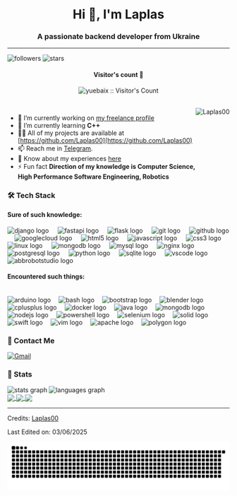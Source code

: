 <h1 align="center">Hi 👋, I'm Laplas</h1>
<h3 align="center">A passionate backend developer from Ukraine</h3>

---

![followers](https://img.shields.io/github/followers/Laplas00?style=social)
![stars](https://img.shields.io/github/stars/Laplas00?style=social)

<h4 align="center">Visitor's count 👀</h4>
<p align="center"><img src="https://profile-counter.glitch.me/{Laplas00}/count.svg" alt="yuebaix :: Visitor's Count" /></p>
<br/>
<img align="right" height="220px" src="https://avatars.githubusercontent.com/u/61288992?v=4" alt="Laplas00" />

- 🔭 I’m currently working on [my freelance profile]()
- 🌱 I’m currently learning **C++**
- 👨‍💻 All of my projects are available at [https://github.com/Laplas00](https://github.com/Laplas00)
- 📫 Reach me in [Telegram]( **t.me/LaplasRouse**).
- 📄 Know about my experiences [here](https://res.cloudinary.com/upwork-fp/image/upload/v1744341886/profile/portfolio/1910484735327034230/ilkubi4dyk4mgkngsqnp.pdf)
- ⚡ Fun fact **Direction of my knowledge is Computer Science, High Performance Software Engineering, Robotics**

### 🛠 Tech Stack

#### Sure of such knowledge:

<div align="left">
  <img src="https://skillicons.dev/icons?i=django" height="40" alt="django logo"  />
  <img width="12" />
  <img src="https://skillicons.dev/icons?i=fastapi" height="40" alt="fastapi logo"  />
  <img width="12" />
  <img src="https://skillicons.dev/icons?i=flask" height="40" alt="flask logo"  />
  <img width="12" />
  <img src="https://skillicons.dev/icons?i=git" height="40" alt="git logo"  />
  <img width="12" />
  <img src="https://skillicons.dev/icons?i=github" height="40" alt="github logo"  />
  <img width="12" />
  <img src="https://skillicons.dev/icons?i=gcp" height="40" alt="googlecloud logo"  />
  <img width="12" />
  <img src="https://skillicons.dev/icons?i=html" height="40" alt="html5 logo"  />
  <img width="12" />
  <img src="https://skillicons.dev/icons?i=js" height="40" alt="javascript logo"  />
  <img width="12" />
  <img src="https://skillicons.dev/icons?i=css" height="40" alt="css3 logo"  />
  <img width="12" />
  <img src="https://skillicons.dev/icons?i=linux" height="40" alt="linux logo"  />
  <img width="12" />
  <img src="https://skillicons.dev/icons?i=mongodb" height="40" alt="mongodb logo"  />
  <img width="12" />
  <img src="https://skillicons.dev/icons?i=mysql" height="40" alt="mysql logo"  />
  <img width="12" />
  <img src="https://skillicons.dev/icons?i=nginx" height="40" alt="nginx logo"  />
  <img width="12" />
  <img src="https://skillicons.dev/icons?i=postgres" height="40" alt="postgresql logo"  />
  <img width="12" />
  <img src="https://skillicons.dev/icons?i=py" height="40" alt="python logo"  />
  <img width="12" />
  <img src="https://skillicons.dev/icons?i=sqlite" height="40" alt="sqlite logo"  />
  <img width="12" />
  <img src="https://skillicons.dev/icons?i=vscode" height="40" alt="vscode logo"  />
  <img width="12" />
  <img src="https://skillicons.dev/icons?i=bots" height="40" alt="abbrobotstudio logo"  />
</div>

#### Encountered such things:
<br clear="both">
<div align="left">
  <img src="https://cdn.jsdelivr.net/gh/devicons/devicon/icons/arduino/arduino-original.svg" height="40" alt="arduino logo"  />
  <img width="10" />
  <img src="https://skillicons.dev/icons?i=bash" height="40" alt="bash logo"  />
  <img width="10" />
  <img src="https://skillicons.dev/icons?i=bootstrap" height="40" alt="bootstrap logo"  />
  <img width="10" />
  <img src="https://skillicons.dev/icons?i=blender" height="40" alt="blender logo"  />
  <img width="10" />
  <img src="https://skillicons.dev/icons?i=cpp" height="40" alt="cplusplus logo"  />
  <img width="10" />
  <img src="https://skillicons.dev/icons?i=docker" height="40" alt="docker logo"  />
  <img width="10" />
  <img src="https://skillicons.dev/icons?i=java" height="40" alt="java logo"  />
  <img width="10" />
  <img src="https://skillicons.dev/icons?i=mongodb" height="40" alt="mongodb logo"  />
  <img width="10" />
  <img src="https://skillicons.dev/icons?i=nodejs" height="40" alt="nodejs logo"  />
  <img width="10" />
  <img src="https://skillicons.dev/icons?i=powershell" height="40" alt="powershell logo"  />
  <img width="10" />
  <img src="https://skillicons.dev/icons?i=selenium" height="40" alt="selenium logo"  />
  <img width="10" />
  <img src="https://skillicons.dev/icons?i=solidjs" height="40" alt="solid logo"  />
  <img width="10" />
  <img src="https://skillicons.dev/icons?i=swift" height="40" alt="swift logo"  />
  <img width="10" />
  <img src="https://skillicons.dev/icons?i=vim" height="40" alt="vim logo"  />
  <img width="10" />
  <img src="https://cdn.jsdelivr.net/gh/devicons/devicon/icons/apache/apache-original.svg" height="40" alt="apache logo"  />
  <img width="10" />
  <img src="https://cdn.jsdelivr.net/gh/devicons/devicon/icons/polygon/polygon-original.svg" height="40" alt="polygon logo"  />
</div>

### 💬 Contact Me

[![Gmail](https://img.shields.io/badge/-laplas.rouse@gmail.com-c14438?style=for-the-badge&logo=Gmail&logoColor=white)](mailto:laplas.rouse@gmail.com)


### 🚦 Stats


<div align="left">
  <img src="https://github-readme-stats.vercel.app/api?username=Laplas00&hide_title=true&hide_rank=false&show_icons=true&include_all_commits=true&count_private=true&disable_animations=true&theme=dark&locale=en&hide_border=true&order=1" height="150" alt="stats graph"  />
  <img src="https://github-readme-stats.vercel.app/api/top-langs?username=Laplas00&locale=en&hide_title=true&layout=compact&card_width=320&langs_count=6&theme=dark&hide_border=true&order=2" height="150" alt="languages graph"  />
</div>

<div>
  <a href="https://github.com/Laplas00/security-labs">
    <img align="center" src="https://github-readme-stats.vercel.app/api/pin/?username=Laplas00&repo=security-labs&theme=dark&hide_border=true&order=2" />
  </a>
  <a href="https://github.com/Laplas00/WalletTester">
    <img align="center" src="https://github-readme-stats.vercel.app/api/pin/?username=Laplas00&repo=WalletTester&theme=dark&hide_border=true&order=2" />
  </a>
  <a href="https://github.com/Laplas00/Post-geneartor">
    <img align="center" src="https://github-readme-stats.vercel.app/api/pin/?username=Laplas00&repo=Post-geneartor&theme=dark&hide_border=true&order=2" />
  </a>
</div>

-----
Credits: [Laplas00](https://github.com/Laplas00)

Last Edited on: 03/06/2025


<img src="https://raw.githubusercontent.com/Laplas00/Laplas00/output/snake.svg" alt="Snake animation" />
